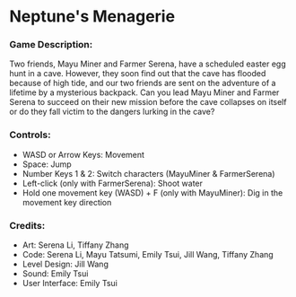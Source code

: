 # Neptune's Menagerie

### **Game Description:**

Two friends, Mayu Miner and Farmer Serena, have a scheduled easter egg hunt in a cave. However, they soon find out that the cave has flooded because of high tide, and our two friends are sent on the adventure of a lifetime by a mysterious backpack. Can you lead Mayu Miner and Farmer Serena to succeed on their new mission before the cave collapses on itself or do they fall victim to the dangers lurking in the cave?

### **Controls:**

- WASD or Arrow Keys: Movement
- Space: Jump
- Number Keys 1 & 2: Switch characters (MayuMiner & FarmerSerena)
- Left-click (only with FarmerSerena): Shoot water
- Hold one movement key (WASD) + F (only with MayuMiner): Dig in the movement key direction

### **Credits:**

- Art: Serena Li, Tiffany Zhang
- Code: Serena Li, Mayu Tatsumi, Emily Tsui, Jill Wang, Tiffany Zhang
- Level Design: Jill Wang
- Sound: Emily Tsui
- User Interface: Emily Tsui
